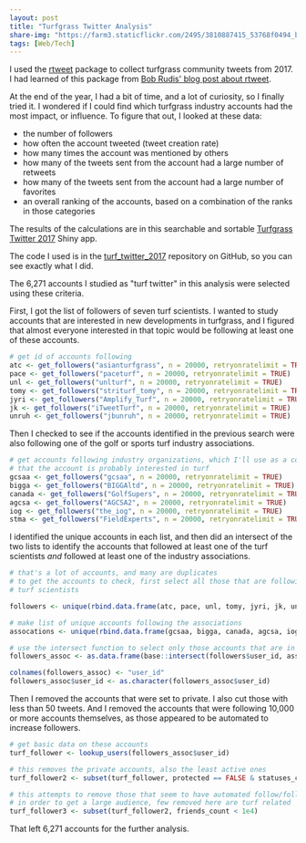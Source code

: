 ```yaml
---
layout: post
title: "Turfgrass Twitter Analysis"
share-img: "https://farm3.staticflickr.com/2495/3810887415_53768f0494_b_d.jpg"
tags: [Web/Tech]
---
```


I used the [rtweet](https://cran.r-project.org/web/packages/rtweet/index.html) package to collect turfgrass community tweets from 2017. I had learned of this package from [Bob Rudis' blog post about rtweet](https://rud.is/b/2017/10/22/a-call-to-tweets-blog-posts/).

At the end of the year, I had a bit of time, and a lot of curiosity, so I finally tried it. I wondered if I could find which turfgrass industry accounts had the most impact, or influence. To figure that out, I looked at these data:

* the number of followers
* how often the account tweeted (tweet creation rate)
* how many times the account was mentioned by others
* how many of the tweets sent from the account had a large number of retweets
* how many of the tweets sent from the account had a large number of favorites
* an overall ranking of the accounts, based on a combination of the ranks in those categories

The results of the calculations are in this searchable and sortable [Turfgrass Twitter 2017](https://asianturfgrass.shinyapps.io/turf_twitter/) Shiny app.

The code I used is in the [turf_twitter_2017](http://www.asianturfgrass.com/turf_twitter_2017/) repository on GitHub, so you can see exactly what I did.

The 6,271 accounts I studied as "turf twitter" in this analysis were selected using these criteria.

First, I got the list of followers of seven turf scientists. I wanted to study accounts that are interested in new developments in turfgrass, and I figured that almost everyone interested in that topic would be following at least one of these accounts.

```r
# get id of accounts following 
atc <- get_followers("asianturfgrass", n = 20000, retryonratelimit = TRUE)
pace <- get_followers("paceturf", n = 20000, retryonratelimit = TRUE)
unl <- get_followers("unlturf", n = 20000, retryonratelimit = TRUE)
tomy <- get_followers("striturf_tomy", n = 20000, retryonratelimit = TRUE)
jyri <- get_followers("Amplify_Turf", n = 20000, retryonratelimit = TRUE)
jk <- get_followers("iTweetTurf", n = 20000, retryonratelimit = TRUE)
unruh <- get_followers("jbunruh", n = 20000, retryonratelimit = TRUE)
```

Then I checked to see if the accounts identified in the previous search were also following one of the golf or sports turf industry associations. 

```r
# get accounts following industry organizations, which I'll use as a confirmation
# that the account is probably interested in turf
gcsaa <- get_followers("gcsaa", n = 20000, retryonratelimit = TRUE)
bigga <- get_followers("BIGGAltd", n = 20000, retryonratelimit = TRUE)
canada <- get_followers("GolfSupers", n = 20000, retryonratelimit = TRUE)
agcsa <- get_followers("AGCSA2", n = 20000, retryonratelimit = TRUE)
iog <- get_followers("the_iog", n = 20000, retryonratelimit = TRUE)
stma <- get_followers("FieldExperts", n = 20000, retryonratelimit = TRUE)
```
I identified the unique accounts in each list, and then did an intersect of the two lists to identify the accounts that followed at least one of the turf scientists *and* followed at least one of the industry associations.

```r
# that's a lot of accounts, and many are duplicates
# to get the accounts to check, first select all those that are following one of the
# turf scientists

followers <- unique(rbind.data.frame(atc, pace, unl, tomy, jyri, jk, unruh))

# make list of unique accounts following the associations
assocations <- unique(rbind.data.frame(gcsaa, bigga, canada, agcsa, iog, stma))

# use the intersect function to select only those accounts that are in both follow lists
followers_assoc <- as.data.frame(base::intersect(followers$user_id, assocations$user_id))

colnames(followers_assoc) <- "user_id"
followers_assoc$user_id <- as.character(followers_assoc$user_id)
```

Then I removed the accounts that were set to private. I also cut those with less than 50 tweets. And I removed the accounts that were following 10,000 or more accounts themselves, as those appeared to be automated to increase followers.

```r
# get basic data on these accounts
turf_follower <- lookup_users(followers_assoc$user_id)

# this removes the private accounts, also the least active ones
turf_follower2 <- subset(turf_follower, protected == FALSE & statuses_count >= 50)

# this attempts to remove those that seem to have automated follow/follower system
# in order to get a large audience, few removed here are turf related
turf_follower3 <- subset(turf_follower2, friends_count < 1e4)
```

That left 6,271 accounts for the further analysis.
